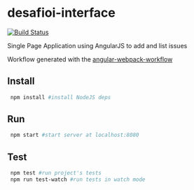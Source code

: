 # desafioi-interface

[![Build Status](https://travis-ci.org/rai200890/sac-interface.svg)](https://travis-ci.org/rai200890/sac-interface)

Single Page Application using AngularJS to add and list issues

Workflow generated with the [angular-webpack-workflow](https://github.com/preboot/angular-webpack)

## Install

```bash
 npm install #install NodeJS deps
```

## Run

```bash
 npm start #start server at localhost:8080
```

## Test

```bash
 npm test #run project's tests
 npm run test-watch #run tests in watch mode
```
